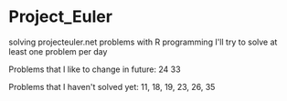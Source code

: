 # Project_Euler
 solving projecteuler.net problems with R programming
 I'll try to solve at least one problem per day

Problems that I like to change in future:
24 33

Problems that I haven't solved yet:
11, 18, 19, 23, 26, 35
